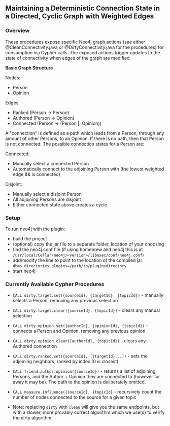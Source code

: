 ## Maintaining a Deterministic Connection State in a Directed, Cyclic Graph with Weighted Edges

### Overview

These procedures expose specific Neo4j graph actions (see either @CleanConnectivity.java or @DirtyConnectivity.java for the procedures) for consumption via Cypher calls.  The exposed actions trigger updates to the state of connectivity when edges of the graph are modified.

**Basic Graph Structure**

Nodes:
- Person
- Opinion

Edges:
- Ranked (Person -> Person)
- Authored (Person -> Opinion)
- Connected (Person -> (Person || Opinion))

A "connection" is defined as a path which leads from a Person, through any amount of other Persons, to an Opinion.  If there is no path, then that Person is not connected.  The possible connection states for a Person are:

Connected:
- Manually select a connected Person
- Automatically connect to the adjoining Person with (the lowest weighted edge && is connected)

Disjoint:
- Manually select a disjoint Person
- All adjoining Persons are disjoint
- Either connected state above creates a cycle

### Setup

To run neo4j with the plugin:

- build the project
- (optional) copy the jar file to a separate folder, location of your choosing
- find the neo4j.conf file (if using homebrew and neo4j this is at `/usr/local/Cellar/neo4j/<version>/libexec/conf/neo4j.conf`)
- add/modify the line to point to the location of the compiled jar: `dbms.directories.plugins=/path/to/pluginsdirectory`
- start neo4j

### Currently Available Cypher Procedures

- `CALL dirty.target.set({sourceId}, {targetId}, {topicId})` - manually selects a Person, removing any previous selection
- `CALL dirty.target.clear({sourceId}, {topicId})` - clears any manual selection
- `CALL dirty.opinion.set({authorId}, {opinionId}, {topicId})` - connects a Person and Opinion, removing any previous opinion
- `CALL dirty.opinion.clear({authorId}, {topicId})` - clears any Authored connection
- `CALL dirty.ranked.set({sourceId}, [{targetId}...])` - sets the adjoining neighbors, ranked by index (0 is closest)
- `CALL friend.author.opinion({sourceId})` - returns a list of adjoining Persons, and the Author + Opinion they are connected to (however far away it may be).  The path to the opinion is deliberately omitted.
- `CALL measure.influence({sourceId}, {topicId}` - recursively count the number of nodes connected to the source for a given topic

- Note: replacing `dirty` with `clean` will give you the same endpoints, but with a slower, more provably correct algorithm which we use(d) to verify the dirty algorithm.
